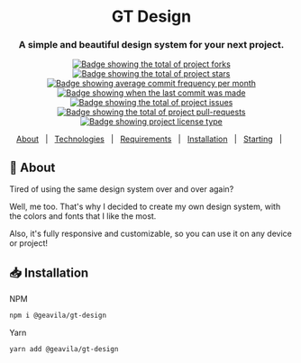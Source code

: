 <div align="center">
  <h1>GT Design</h1>

  <h3>
    A simple and beautiful design system for your next project.
  </h3>
</div>

<p align="center">
  <a href="https://github.com/gabrieldeavila/gt-design/fork" target="_blank">
    <img src="https://img.shields.io/github/forks/gabrieldeavila/gt-design?" alt="Badge showing the total of project forks"/>
  </a>

  <a href="https://github.com/gabrieldeavila/gt-design/stargazers" target="_blank">
    <img src="https://img.shields.io/github/stars/gabrieldeavila/gt-design?" alt="Badge showing the total of project stars"/>
  </a>

  <a href="https://github.com/gabrieldeavila/gt-design/commits/main" target="_blank">
    <img src="https://img.shields.io/github/commit-activity/m/gabrieldeavila/gt-design?" alt="Badge showing average commit frequency per month"/>
  </a>

  <a href="https://github.com/gabrieldeavila/gt-design/commits/main" target="_blank">
    <img src="https://img.shields.io/github/last-commit/gabrieldeavila/gt-design?" alt="Badge showing when the last commit was made"/>
  </a>

  <a href="https://github.com/gabrieldeavila/gt-design/issues" target="_blank">
    <img src="https://img.shields.io/github/issues/gabrieldeavila/gt-design?" alt="Badge showing the total of project issues"/>
  </a>

  <a href="https://github.com/gabrieldeavila/gt-design/pulls" target="_blank">
    <img src="https://img.shields.io/github/issues-pr/gabrieldeavila/gt-design?" alt="Badge showing the total of project pull-requests"/>
  </a>

  <a href="https://github.com/gabrieldeavila/gt-design/blob/master/LICENSE.md" target="_blank">
    <img alt="Badge showing project license type" src="https://img.shields.io/github/license/gabrieldeavila/gt-design?color=f85149">
  </a>
</p>

<p align="center">
  <a href="#dart-about">About</a> &#xa0; | &#xa0;
  <a href="#inbox_tray-main-technologies">Technologies</a> &#xa0; | &#xa0;
  <a href="#white_check_mark-requirements">Requirements</a> &#xa0; | &#xa0;
  <a href="#inbox_tray-installation">Installation</a> &#xa0; | &#xa0;
  <a href="#checkered_flag-starting">Starting</a> &#xa0; | &#xa0;

  <!-- <a href="">Contributing</a> -->
</p>

## :dart: About

Tired of using the same design system over and over again?

Well, me too. That's why I decided to create my own design system, with the colors and fonts that I like the most.

Also, it's fully responsive and customizable, so you can use it on any device or project!

<!-- to do: create website -->
<!-- Want to see it in action? [Click here](https://gabrieldeavila.github.io/gt-design/) -->

## :inbox_tray: Installation

NPM

```bash
npm i @geavila/gt-design
```

Yarn

```bash
yarn add @geavila/gt-design
```

